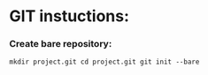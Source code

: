 # GIT instuctions:

### Create bare repository:
``mkdir project.git
cd project.git
git init --bare``

